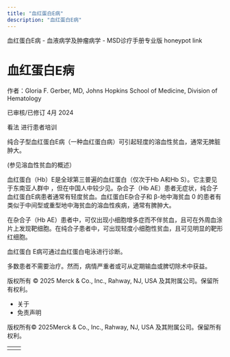 ```yaml
---
title: "血红蛋白E病"
description: "血红蛋白E病"
---
```


﻿血红蛋白E病 - 血液病学及肿瘤病学 - MSD诊疗手册专业版 honeypot link

# 血红蛋白E病

作者：Gloria F. Gerber, MD, Johns Hopkins School of Medicine, Division of Hematology

已审核/已修订 4月 2024

看法 进行患者培训

纯合子型血红蛋白E病（一种血红蛋白病）可引起轻度的溶血性贫血，通常无脾脏肿大。

(参见溶血性贫血的概述）

血红蛋白（Hb）E是全球第三普遍的血红蛋白（仅次于Hb A和Hb S）。它主要见于东南亚人群中 ，但在中国人中较少见。杂合子（Hb AE）患者无症状，纯合子血红蛋白E病患者通常有轻度贫血。血红蛋白E杂合子和 β-地中海贫血 0 的患者有类似于中间型或重型地中海贫血的溶血性疾病，通常有脾肿大。

在杂合子（Hb AE）患者中，可仅出现小细胞增多症而不伴贫血，且可在外周血涂片上发现靶细胞。在纯合子患者中，可出现轻度小细胞性贫血，且可见明显的靶形红细胞。

血红蛋白 E病可通过血红蛋白电泳进行诊断。

多数患者不需要治疗。然而，病情严重者或可从定期输血或脾切除术中获益。



版权所有 © 2025
Merck & Co., Inc., Rahway, NJ, USA 及其附属公司。保留所有权利。

- 关于
- 免责声明

版权所有© 2025Merck & Co., Inc., Rahway, NJ, USA 及其附属公司。保留所有权利。

|     |     |
| --- | --- |
|  |  |